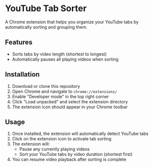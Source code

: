 # YouTube Tab Sorter

A Chrome extension that helps you organize your YouTube tabs by automatically sorting and grouping them.

## Features

- Sorts tabs by video length (shortest to longest)
- Automatically pauses all playing videos when sorting

## Installation

1. Download or clone this repository
2. Open Chrome and navigate to `chrome://extensions/`
3. Enable "Developer mode" in the top right corner
4. Click "Load unpacked" and select the extension directory
5. The extension icon should appear in your Chrome toolbar

## Usage

1. Once installed, the extension will automatically detect YouTube tabs
2. Click on the extension icon to activate tab sorting
3. The extension will:
   - Pause any currently playing videos
   - Sort your YouTube tabs by video duration (shortest first)
4. You can resume video playback after sorting is complete